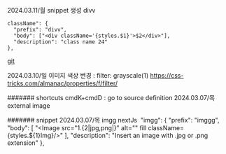 2024.03.11/월
snippet 생성
divv

```
className": {
  "prefix": "divv",
  "body": ["<div className='{styles.$1}'>$2</div>"],
  "description": "class name 24"
},
```

[git](https://github.com/safak/next14-tutorial)

2024.03.10/일
이미지 색상 변경 : filter: grayscale(1)
https://css-tricks.com/almanac/properties/f/filter/

####### shortcuts
cmdK+cmdD : go to source definition
2024.03.07/목 external image

####### snippet
2024.03.07/목 imgg nextJs <Img src="" fill/>
"imgg": {
"prefix": "imggg",
"body": [
"<Image src=\"${1}.${2|jpg,png|}\" alt=\"\" fill className={styles.${1}Img}/>"
],
"description": "Insert an image with .jpg or .png extension"
},
